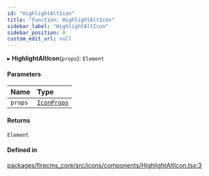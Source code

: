 ```yaml
---
id: "HighlightAltIcon"
title: "Function: HighlightAltIcon"
sidebar_label: "HighlightAltIcon"
sidebar_position: 0
custom_edit_url: null
---
```


▸ **HighlightAltIcon**(`props`): `Element`

#### Parameters

| Name | Type |
| :------ | :------ |
| `props` | [`IconProps`](../types/IconProps.md) |

#### Returns

`Element`

#### Defined in

[packages/firecms_core/src/icons/components/HighlightAltIcon.tsx:3](https://github.com/FireCMSco/firecms/blob/d45f3739/packages/firecms_core/src/icons/components/HighlightAltIcon.tsx#L3)
